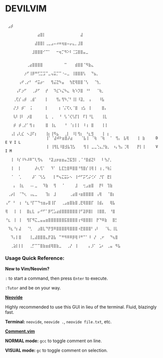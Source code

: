 # DEVILVIM
                                 ⠀ ⠀⣠⡾⠀⠀⠀⠀⠀⠀⠀⠀⠀⠀⠀⠀⠀⠀⠀⠀⠀⠀⠀⠀⠀⠀⠀⠀⠀⠀⠀⠀⠀⠀⠀               
                    ⠀⠀⠀⠀⠀⠀⠀⠀⠀⠀⠀⠀⣴⣿⡇⠀⠀⠀⠀⠀⠀⠀⠀⠀⠀⠀⠀⠀⣼⠀⠀⠀⠀⠀⠀⠀⠀⠀⠀⠀⠀⠀⠀⠀⠀⠀               
                    ⠀⠀⠀⠀⠀⠀⠀⠀⠀⠀⠀⣼⣿⣿⡇⢀⣀⣠⠤⠴⠶⢶⣶⠤⡤⣄⡀⣸⣿⠀⠀⠀⠀⠀⠀⠀⠀⠀⠀⠀⠀⠀⠀⠀⠀⠀               
                    ⠀⠀⠀⠀⠀⠀⠀⠀⠀⠀⣸⣿⣿⣿⠊⠉⠁⠀⠀⠒⢶⡉⠻⠕⠇⢈⣩⣿⣿⣤⣀⠀⠀⠀⠀⠀⠀⠀⠀⠀⠀⠀⠀⠀⠀               ⠀
                    ⠀⠀⠀⠀⠀⠀⠀⠀⢀⣴⣿⣿⣿⣿⠀⠀⠀⠀⠀⠀⠀⠀⠉⠀⠀⠀⣾⣿⣿⠈⠻⣷⣄⠀⠀⠀⠀⠀⠀⠀⠀⠀⠀⠀⠀⠀               
                    ⠀⠀⠀⠀⠀⠀⠀⡰⠋⢸⡿⠛⢋⣉⣩⠉⣀⢤⣭⡉⠉⠐⠤⣀⠀⢸⣿⣿⣿⢣⠀⠀⠙⣦⡀⠀⠀⠀⠀⠀⠀⠀⠀⠀⠀⠀               
                    ⠀⠀⠀⠀⠀⢠⠞⢀⡔⠃⠀⠚⣭⡴⠂⠀⠀⢻⣬⣝⠳⣤⠀⠀⢳⣟⢿⣿⣿⠈⢣⠀⠀⠈⢳⡀⠀⠀⠀⠀⠀⠀⠀⠀⠀⠀               
                    ⠀⠀⠀⠀⢠⠏⡰⠋⠀⠀⢀⡼⠋⠀⠀⡞⠀⠀⠹⣎⠱⣌⠳⣄⠀⢷⠱⡹⣿⠀⠘⠃⠀⠀⠈⢷⡀⠀⠀⠀⠀⠀⠀⠀⠀⠀               
                    ⠀⠀⠀⢀⢏⡎⢠⡾⠀⢀⣾⠁⠀⠀⠀⡇⠀⠀⠀⢻⡄⢻⠳⡈⠃⢸⡇⠸⣽⡀⠀⢠⠀⠀⠀⠸⣧⠀⠀⠀⠀⠀⠀⠀⠀⠀               
                    ⠀⠀⠀⡜⡸⠀⡾⠁⠀⢨⠀⠀⠀⠀⠀⡇⠀⠀⠀⠀⡆⠈⡌⢏⢆⠈⣿⠀⢰⣣⠀⢸⠀⠀⠀⠀⣿⡄⠀⠀⠀⠀⠀⠀⠀⠀               
                    ⠀⠀⠀⢧⠇⢸⠇⠀⡰⣿⠀⠀⠀⠀⠀⣇⠀⢀⠀⠀⠘⠀⢣⠈⢎⢣⡏⡇⠀⠏⡇⠘⣇⠀⠀⠀⢸⣇⠀⠀⠀⠀⠀⠀⠀⠀               
                    ⠀⠀⠀⡾⠀⡾⢀⡜⠁⢻⢰⠀⠀⠀⠀⣿⠀⢸⣆⠀⠀⠀⠘⠀⠈⡆⡇⡇⠀⠸⢰⠀⣿⠀⠀⠀⢸⢸⠀⠀⠀⠀⠀⠀⠀⠀               
                    ⠀⠀⢠⡇⢠⢇⣎⠀⠢⣸⠏⡆⠀⠀⠀⢸⡆⢸⠻⣦⠀⠀⢀⡇⠀⠸⡇⢻⡆⠀⠘⣆⣻⠀⠀⠀⢸⠀⡆⠀⠀⠀⠀⠀⠀⠀               
                    ⠀⠀⢸⠁⠈⣼⠾⠗⣶⣿⡼⣴⠀⠀⠀⠈⣧⢸⠀⠈⢷⠀⠈⢷⠀⠀⠁⠀⢻⡄⠀⣧⢿⠀⠀⠀⢸⠀⣷⠀⠀⠀⠀D E V I L      ⠀⠀⠀
                    ⠀⠀⢸⠀⢸⢻⣇⠸⣿⣺⣧⢹⣣⠀⠀⠀⢻⢸⠀⣀⣀⢑⣄⡘⣷⡀⠀⠰⡄⢳⡄⢈⢿⠀⠀⠀⡟⡇⢸⠀⠀⠀⠀V I M⠀⠀⠀          
                    ⠀⠀⢸⠀⠸⡎⠸⠳⠼⠿⠉⢇⢻⢦⠀⠀⠘⣽⣰⡶⣶⣶⣤⣙⣯⣻⡇⢀⠈⠘⣿⣾⣝⠇⠀⠀⠇⢳⡜⡀⠀⠀⠀⠀⠀⠀               
                    ⠀⠀⢸⠀⠀⡇⠀⠀⠀⠀⠀⡼⢆⢫⠁⠀⠀⠹⠁⠀⣇⣏⣓⣿⠿⣿⣿⠘⢻⣿⡎⢸⢿⢸⠀⢰⢀⠘⢷⡅⠀⠀⠀⠀⠀⠀               
                    ⠀⠀⠈⠀⠀⢁⠀⠀⠀⠀⡼⠁⠈⢣⣣⠀⠀⠀⡇⠛⢦⣍⣭⡥⠢⠀⢸⠚⠋⡭⢋⡬⢊⠎⠀⡘⡏⠀⣟⡇⠀⠀⠀⠀⠀⠀               
                    ⠀⠀⠀⡄⠀⢸⣆⠀⠀⠠⠄⣀⠀⠀⠹⣷⠀⠀⢻⠀⠀⠈⠀⠀⠀⠀⣸⠀⠀⢒⣠⣶⣿⠀⠀⡟⠇⠀⢹⣷⠀⠀⠀⠀⠀⠀               
                    ⠀⢀⡴⡇⠀⠈⠙⢆⠀⢠⣄⣀⠀⠀⠀⢹⡆⠀⣸⠀⠀⠀⠀⠀⢀⣴⣿⠰⣶⣿⣿⣿⣿⠀⢠⢿⠀⠀⠈⣿⡆⠀⠀⠀⠀⠀               
                    ⢠⠋⠀⠃⠀⢰⠀⠘⣆⠘⡏⠉⠙⢲⣶⡤⣿⢸⡏⠀⠀⢀⣠⣶⣿⣷⣿⢀⣟⢿⣿⣿⡏⠀⢸⣾⡄⠀⠀⢿⣧⠀⠀⠀⠀⠀               
                    ⢿⠀⠀⢸⠀⢸⠀⠀⣿⣆⣇⠀⡤⠚⠋⠁⡿⢋⣡⣴⣾⣿⣿⣿⣿⣿⣿⢸⠋⣽⡿⣿⡇⠀⢸⣿⣿⡀⠀⠘⣿⠀⠀⠀⠀⠀               
                    ⠘⣆⠀⢸⠀⢸⠀⠀⢻⡏⠻⣍⣀⣤⣤⣶⣿⣿⣿⣿⣿⣿⣯⣿⣿⣿⣿⢰⠺⣿⣿⣿⡇⠀⡟⠙⠿⣷⠀⠀⣿⡃⠀⠀⠀⠀               
                    ⠀⠹⣆⠘⡆⣼⠀⠀⠈⢃⠀⠀⣰⣿⣇⠙⡟⣻⠿⣿⣿⣿⣿⢿⣿⣿⣿⠰⣟⣿⣿⣿⠃⢠⠇⠀⠀⠈⢧⡀⢸⣇⠀⠀⠀⠀               
                    ⠀⠀⠹⡄⡇⣿⠀⠀⠀⢸⣀⣼⣿⣿⣿⣄⡟⣽⣧⠀⠉⠛⠻⠿⠿⡿⢿⠸⠛⠉⠁⠸⠀⡜⠀⢀⠖⠀⠀⠙⢦⣿⠀⠀⠀⠀               
                    ⠀⠀⢀⣵⡇⡇⡇⠀⠀⢀⡋⠉⠉⣿⣷⣶⣾⢿⣿⣷⣀⠀⠀⢀⡜⠀⢸⠀⠀⠀⠀⡄⡸⠁⠀⣡⠆⠀⢀⣤⠀⠻⣧⠀⠀⠀               

### Usage Quick Reference:

**New to Vim/Neovim?**

`:` to start a command, then press `Enter` to execute.

`:Tutor` and be on your way.

[**Neovide**](https://github.com/neovide/neovide)

Highly recommended to use this GUI in lieu of the terminal. Fluid, blazingly fast.

**Terminal:** `neovide`, `neovide .`, `neovide file.txt`, etc.

[**Comment.vim**](https://github.com/numToStr/Comment.nvim)

**NORMAL mode:** `gcc` to toggle comment on line.

**VISUAL mode:** `gc` to toggle comment on selection.
